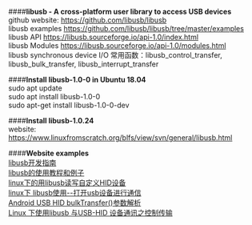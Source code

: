 ####**libusb - A cross-platform user library to access USB devices**  
 github website: https://github.com/libusb/libusb  
 libusb examples https://github.com/libusb/libusb/tree/master/examples  
 libusb API  https://libusb.sourceforge.io/api-1.0/index.html  
 libusb Modules  https://libusb.sourceforge.io/api-1.0/modules.html  
 libusb synchronous device I/O  常用函数：libusb_control_transfer, libusb_bulk_transfer, libusb_interrupt_transfer

####**Install libusb-1.0-0 in Ubuntu 18.04**  
 sudo apt update  
 sudo apt install libusb-1.0-0  
 sudo apt-get install libusb-1.0-0-dev  

####**Install libusb-1.0.24**  
 website: https://www.linuxfromscratch.org/blfs/view/svn/general/libusb.html  

####**Website examples**  
 [libusb开发指南](https://blog.csdn.net/u012247418/article/details/82960889?utm_medium=distribute.pc_relevant.none-task-blog-2~default~BlogCommendFromMachineLearnPai2~default-3.nonecase&depth_1-utm_source=distribute.pc_relevant.none-task-blog-2~default~BlogCommendFromMachineLearnPai2~default-3.nonecase)  
 [libusb的使用教程和例子](https://blog.csdn.net/zb774095236/article/details/83651995?utm_term=libusb&utm_medium=distribute.pc_aggpage_search_result.none-task-blog-2~all~sobaiduweb~default-9-83651995&spm=3001.4430)  
 [linux下的用libusb读写自定义HID设备](https://www.cnblogs.com/youyipin/p/12733125.html)  
 [linux下 libusb使用--打开usb设备进行通信](https://blog.csdn.net/u011598479/article/details/82705496)  
 [Android USB HID bulkTransfer()参数解析](https://blog.csdn.net/gd6321374/article/details/78045101)  
 [Linux 下使用libusb 与USB-HID 设备通讯之控制传输](https://blog.csdn.net/gd6321374/article/details/79935186?utm_medium=distribute.pc_relevant.none-task-blog-baidujs_title-3&spm=1001.2101.3001.4242)  
